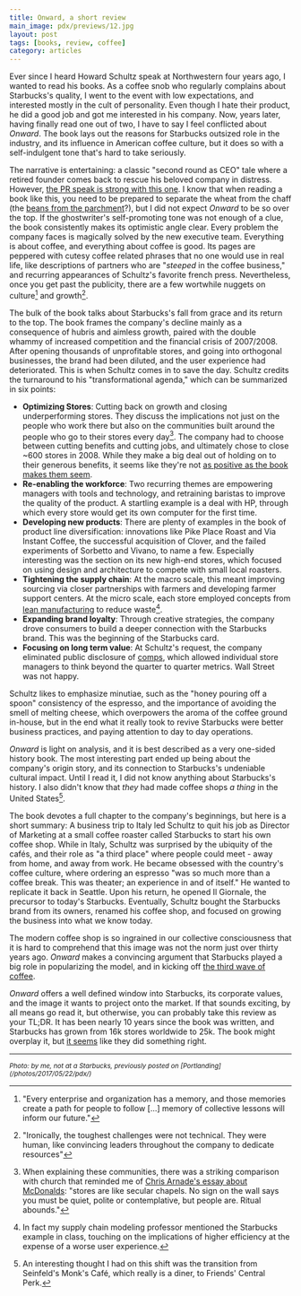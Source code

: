 ```yaml
---
title: Onward, a short review
main_image: pdx/previews/12.jpg
layout: post
tags: [books, review, coffee]
category: articles
---
```


Ever since I heard Howard Schultz speak at Northwestern four years ago, I wanted to read his books. As a coffee snob who regularly complains about Starbucks's quality, I went to the event with low expectations, and interested mostly in the cult of personality. Even though I hate their product, he did a good job and got me interested in his company. Now, years later, having finally read one out of two, I have to say I feel conflicted about _Onward_. The book lays out the reasons for Starbucks outsized role in the industry, and its influence in American coffee culture, but it does so with a self-indulgent tone that's hard to take seriously.

The narrative is entertaining: a classic "second round as CEO" tale where a retired founder comes back to rescue his beloved company in distress. However, [the PR speak is strong with this one](https://i.imgflip.com/1skr7d.jpg). I know that when reading a book like this, you need to be prepared to separate the wheat from the chaff (the [beans from the parchment](https://en.wikipedia.org/wiki/Coffee_production#Hulling)?), but I did not expect _Onward_ to be so over the top. If the ghostwriter's self-promoting tone was not enough of a clue, the book consistently makes its optimistic angle clear.  Every problem the company faces is magically solved by the new executive team. Everything is about coffee, and everything about coffee is good. Its pages are peppered with cutesy coffee related phrases that no one would use in real life, like descriptions of partners who are "_steeped_ in the coffee business," and recurring appearances of Schultz's favorite french press. Nevertheless, once you get past the publicity, there are a few wortwhile nuggets on culture[^culture] and growth[^growth].

The bulk of the book talks about Starbucks's fall from grace and its return to the top. The book frames the company's decline mainly as a consequence of hubris and aimless growth, paired with the double whammy of increased competition and the financial crisis of 2007/2008. After opening thousands of unprofitable stores, and going into orthogonal businesses, the brand had been diluted, and the user experience had deteriorated. This is when Schultz comes in to save the day. Schultz credits the turnaround to his "transformational agenda," which can be summarized in six points:

* **Optimizing Stores**: Cutting back on growth and closing underperforming stores. They discuss the implications not just on the people who work there but also on the communities built around the people who go to their stores every day[^community]. The company had to choose between cutting benefits and cutting jobs, and ultimately chose to close ~600 stores in 2008. While they make a big deal out of holding on to their generous benefits, it seems like they're not [as positive as the book makes them seem](https://www.nytimes.com/interactive/2014/08/13/us/starbucks-workers-scheduling-hours.html).
* **Re-enabling the workforce**: Two recurring themes are empowering managers with tools and technology, and retraining baristas to improve the quality of the product. A startling example is a deal with HP, through which every store would get its own computer for the first time.
* **Developing new products**: There are plenty of examples in the book of product line diversification: innovations like Pike Place Roast and Via Instant Coffee, the successful acquisition of Clover, and the failed experiments of Sorbetto and Vivano, to name a few. Especially interesting was the section on its new high-end stores, which focused on using design and architecture to compete with small local roasters.
* **Tightening the supply chain**: At the macro scale, this meant improving sourcing via closer partnerships with farmers and developing farmer support centers. At the micro scale, each store employed concepts from [lean manufacturing](https://en.wikipedia.org/wiki/Lean_manufacturing) to reduce waste[^lean].
* **Expanding brand loyalty**: Through creative strategies, the company drove consumers to build a deeper connection with the Starbucks brand. This was the beginning of the Starbucks card.
* **Focusing on long term value**: At Schultz's request, the company eliminated public disclosure of [comps](http://www.investopedia.com/terms/c/comps.asp), which allowed individual store managers to think beyond the quarter to quarter metrics. Wall Street was not happy.

Schultz likes to emphasize minutiae, such as the "honey pouring off a spoon" consistency of the espresso, and the importance of avoiding the smell of melting cheese, which overpowers the aroma of the coffee ground in-house, but in the end what it really took to revive Starbucks were better business practices, and paying attention to day to day operations.

_Onward_ is light on analysis, and it is best described as a very one-sided history book. The most interesting part ended up being about the company's origin story, and its connection to Starbucks's undeniable cultural impact. Until I read it, I did not know anything about Starbucks's history. I also didn't know that _they_ had made coffee shops _a thing_ in the United States[^history].

The book devotes a full chapter to the company's beginnings, but here is a short summary: A business trip to Italy led Schultz to quit his job as Director of Marketing at a small coffee roaster called Starbucks to start his own coffee shop. While in Italy, Schultz was surprised by the ubiquity of the cafés, and their role as "a third place" where people could meet - away from home, and away from work. He became obsessed with the country's coffee culture, where ordering an espresso "was so much more than a coffee break. This was theater; an experience in and of itself." He wanted to replicate it back in Seattle. Upon his return, he opened Il Giornale, the precursor to today's Starbucks. Eventually, Schultz bought the Starbucks brand from its owners, renamed his coffee shop, and focused on growing the business into what we know today.

The modern coffee shop is so ingrained in our collective consciousness that it is hard to comprehend that this image was not the norm just over thirty years ago. _Onward_ makes a convincing argument that Starbucks played a big role in popularizing the model, and in kicking off [the third wave of coffee](https://en.wikipedia.org/wiki/Third_wave_of_coffee).

_Onward_ offers a well defined window into Starbucks, its corporate values, and the image it wants to project onto the market. If that sounds exciting, by all means go read it, but otherwise, you can probably take this review as your TL;DR. It has been nearly 10 years since the book was written, and Starbucks has grown from 16k stores worldwide to 25k. The book might overplay it, but [it seems](https://qz.com/208457/a-cartographic-guide-to-starbucks-global-domination/) like they did something right.

<hr>
<small><em>Photo: by me, not at a Starbucks, previously posted on [Portlanding](/photos/2017/05/22/pdx/)</em></small>

[^culture]: "Every enterprise and organization has a memory, and those memories create a path for people to follow [...] memory of collective lessons will inform our future."

[^history]: An interesting thought I had on this shift was the transition from Seinfeld's Monk's Café, which really is a diner, to Friends' Central Perk.

[^growth]: "Ironically, the toughest challenges were not technical. They were human, like convincing leaders throughout the company to dedicate resources"

[^community]: When explaining these communities, there was a striking comparison with church that reminded me of [Chris Arnade's essay about McDonalds](https://www.theguardian.com/business/2016/jun/08/mcdonalds-community-centers-us-physical-social-networks): "stores are like secular chapels. No sign on the wall says you must be quiet, polite or contemplative, but people are. Ritual abounds."

[^lean]: In fact my supply chain modeling professor mentioned the Starbucks example in class, touching on the implications of higher efficiency at the expense of a worse user experience.
